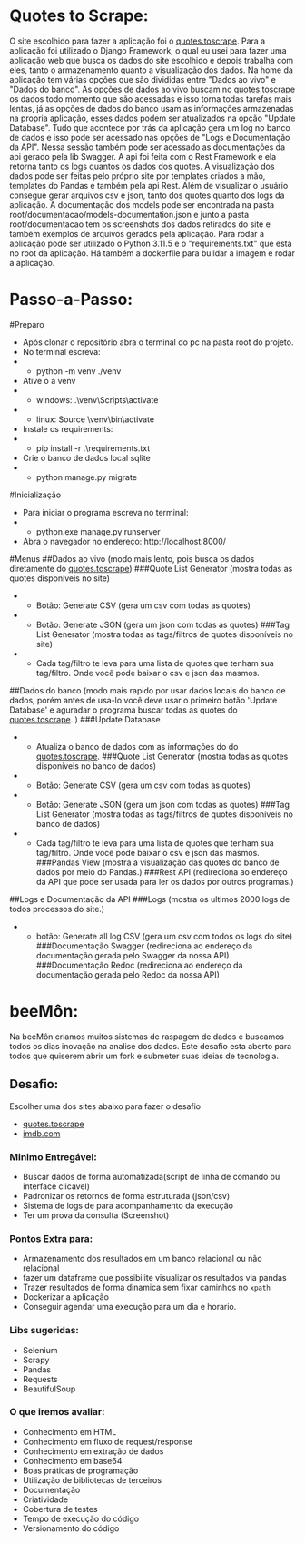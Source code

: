 # Quotes to Scrape:
O site escolhido para fazer a aplicação foi o [quotes.toscrape](https://quotes.toscrape.com/). Para a aplicação foi utilizado o Django Framework, o qual eu usei para fazer uma aplicação web que busca os dados do site escolhido e depois trabalha com eles, tanto o armazenamento quanto a visualização dos dados.
Na home da aplicação tem várias opções que são divididas entre "Dados ao vivo" e "Dados do banco". As opções de dados ao vivo buscam no [quotes.toscrape](https://quotes.toscrape.com/) os dados todo momento que são acessadas e isso torna todas tarefas mais lentas, já as opções de dados do banco usam as informações armazenadas na propria aplicação, esses dados podem ser atualizados na opção "Update Database".
Tudo que acontece por trás da aplicação gera um log no banco de dados e isso pode ser acessado nas opções de "Logs e Documentação da API". Nessa sessão também pode ser acessado as documentações da api gerado pela lib Swagger.
A api foi feita com o Rest Framework e ela retorna tanto os logs quantos os dados dos quotes.
A visualização dos dados pode ser feitas pelo próprio site por templates criados a mão, templates do Pandas e também pela api Rest.
Além de visualizar o usuário consegue gerar arquivos csv e json, tanto dos quotes quanto dos logs da aplicação.
A documentação dos models pode ser encontrada na pasta root/documentacao/models-documentation.json e junto a pasta root/documentacao tem os screenshots dos dados retirados do site e também exemplos de arquivos gerados pela aplicação.
Para rodar a aplicação pode ser utilizado o Python 3.11.5 e o "requirements.txt" que está no root da aplicação. Há também a dockerfile para buildar a imagem e rodar a aplicação.

# Passo-a-Passo:

#Preparo
- Após clonar o repositório abra o terminal do pc na pasta root do projeto.
- No terminal escreva: 
- - python -m venv ./venv
- Ative o a venv
- - windows: .\venv\Scripts\activate
- - linux: Source \venv\bin\activate
- Instale os requirements:
- - pip install -r .\requirements.txt
- Crie o banco de dados local sqlite
- - python manage.py migrate

#Inicialização
- Para iniciar o programa escreva no terminal:
- - python.exe manage.py runserver
- Abra o navegador no endereço: http://localhost:8000/

#Menus
##Dados ao vivo (modo mais lento, pois busca os dados diretamente do [quotes.toscrape](https://quotes.toscrape.com/))
###Quote List Generator (mostra todas as quotes disponíveis no site)
- - Botão: Generate CSV (gera um csv com todas as quotes)
- - Botão: Generate JSON (gera um json com todas as quotes)
###Tag List Generator (mostra todas as tags/filtros de quotes disponíveis no site)
- - Cada tag/filtro te leva para uma lista de quotes que tenham sua tag/filtro. Onde você pode baixar o csv e json das masmos.

##Dados do banco (modo mais rapido por usar dados locais do banco de dados, porém antes de usa-lo você deve usar o primeiro botão 'Update Database' e aguradar o programa buscar todas as quotes do [quotes.toscrape](https://quotes.toscrape.com/). )
###Update Database
- - Atualiza o banco de dados com as informações do do [quotes.toscrape](https://quotes.toscrape.com/).
###Quote List Generator (mostra todas as quotes disponíveis no banco de dados)
- - Botão: Generate CSV (gera um csv com todas as quotes)
- - Botão: Generate JSON (gera um json com todas as quotes)
###Tag List Generator (mostra todas as tags/filtros de quotes disponíveis no banco de dados)
- - Cada tag/filtro te leva para uma lista de quotes que tenham sua tag/filtro. Onde você pode baixar o csv e json das masmos.
###Pandas View (mostra a visualização das quotes do banco de dados por meio do Pandas.)
###Rest API (redireciona ao endereço da API que pode ser usada para ler os dados por outros programas.)

##Logs e Documentação da API
###Logs (mostra os ultimos 2000 logs de todos processos do site.)
- - botão: Generate all log CSV (gera um csv com todos os logs do site)
###Documentação Swagger (redireciona ao endereço da documentação gerada pelo Swagger da nossa API)
###Documentação Redoc (redireciona ao endereço da documentação gerada pelo Redoc da nossa API)

# beeMôn:

Na beeMôn criamos muitos sistemas de raspagem de dados e buscamos todos os dias inovação na analise dos dados. Este desafio esta aberto para todos que quiserem abrir um fork e submeter suas ideias de tecnologia.

## Desafio:
Escolher uma dos sites abaixo para fazer o desafio

- [quotes.toscrape](https://quotes.toscrape.com/)
- [imdb.com](https://www.imdb.com/chart/top/?ref_=nv_mv_250)

### Minimo Entregável:

- Buscar dados de forma automatizada(script de linha de comando ou interface clicavel)
- Padronizar os retornos de forma estruturada (json/csv)
- Sistema de logs de para acompanhamento da execução
- Ter um prova da consulta (Screenshot)

### Pontos Extra para:

- Armazenamento dos resultados em um banco relacional ou não relacional
- fazer um dataframe que possibilite visualizar os resultados via pandas
- Trazer resultados de forma dinamica sem fixar caminhos no `xpath`
- Dockerizar a aplicação
- Conseguir agendar uma execução para um dia e horario.

### Libs sugeridas:

 - Selenium 
 - Scrapy
 - Pandas
 - Requests
 - BeautifulSoup 


### O que iremos avaliar:

- Conhecimento em HTML
- Conhecimento em fluxo de request/response
- Conhecimento em extração de dados
- Conhecimento em base64
- Boas práticas de programação
- Utilização de bibliotecas de terceiros
- Documentação
- Criatividade
- Cobertura de testes
- Tempo de execução do código
- Versionamento do código



